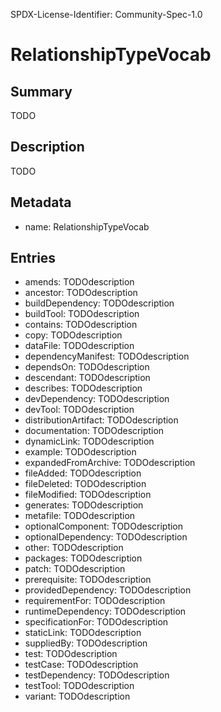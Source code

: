 SPDX-License-Identifier: Community-Spec-1.0

# RelationshipTypeVocab

## Summary

TODO

## Description

TODO

## Metadata

- name: RelationshipTypeVocab

## Entries

- amends: TODOdescription
- ancestor: TODOdescription
- buildDependency: TODOdescription
- buildTool: TODOdescription
- contains: TODOdescription
- copy: TODOdescription
- dataFile: TODOdescription
- dependencyManifest: TODOdescription
- dependsOn: TODOdescription
- descendant: TODOdescription
- describes: TODOdescription
- devDependency: TODOdescription
- devTool: TODOdescription
- distributionArtifact: TODOdescription
- documentation: TODOdescription
- dynamicLink: TODOdescription
- example: TODOdescription
- expandedFromArchive: TODOdescription
- fileAdded: TODOdescription
- fileDeleted: TODOdescription
- fileModified: TODOdescription
- generates: TODOdescription
- metafile: TODOdescription
- optionalComponent: TODOdescription
- optionalDependency: TODOdescription
- other: TODOdescription
- packages: TODOdescription
- patch: TODOdescription
- prerequisite: TODOdescription
- providedDependency: TODOdescription
- requirementFor: TODOdescription
- runtimeDependency: TODOdescription
- specificationFor: TODOdescription
- staticLink: TODOdescription
- suppliedBy: TODOdescription
- test: TODOdescription
- testCase: TODOdescription
- testDependency: TODOdescription
- testTool: TODOdescription
- variant: TODOdescription

